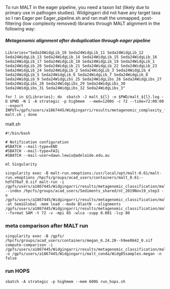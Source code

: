 To run MALT in the eager pipeline, you need a taxon list (likely due to primary use in pathogen studies). Widgingarri did not have any target taxa so I ran Eager per Eager_pipeline.sh and ran malt the unmapped, post-filtering (low complexity removed) libraries through MALT alignment in the following way:

##### Metagenomic alignment after deduplication through eager pipeline
```
Libraries="Seda24WidgLib_10 Seda24WidgLib_11 Seda24WidgLib_12 Seda24WidgLib_13 Seda24WidgLib_14 Seda24WidgLib_15 Seda24WidgLib_16 Seda24WidgLib_17 Seda24WidgLib_18 Seda24WidgLib_19 Seda24WidgLib_1 Seda24WidgLib_20 Seda24WidgLib_21 Seda24WidgLib_22 Seda24WidgLib_23 Seda24WidgLib_24 Seda24WidgLib_2 Seda24WidgLib_3 Seda24WidgLib_4 Seda24WidgLib_5 Seda24WidgLib_6 Seda24WidgLib_7 Seda24WidgLib_8 Seda24WidgLib_9 Seda24WidgLibs_25 Seda24WidgLibs_26 Seda24WidgLibs_27 Seda24WidgLibs_28 Seda24WidgLibs_29 Seda24WidgLibs_30 Seda24WidgLibs_31 Seda24WidgLibs_32 Seda24WidgLibs_3"

for l in ${Libraries}; do  sbatch -J malt_${l} -o $PWD/malt_${l}.log -D $PWD -N 1 -A strategic -p highmem  --mem=1200G -c 72 --time=72:00:00 --export INPUT=/gpfs/users/a1867445/Widgingarri/results/metagenomic_complexity_filter/${l}.unmapped.fastq.gz_lowcomplexityremoved.fq.gz,OUTPUT=/gpfs/users/a1867445/Widgingarri/malt_conda/${l}_malt malt.sh ; done
```
malt.sh
```
#!/bin/bash

# Notification configuration
#SBATCH --mail-type=END
#SBATCH --mail-type=FAIL
#SBATCH --mail-user=dawn.lewis@adelaide.edu.au 

ml Singularity

singularity exec -B malt-run.vmoptions:/usr/local/opt/malt-0.61/malt-run.vmoptions /hpcfs/groups/acad_users/containers/malt_0.61--hdfd78af_0.sif malt-run -i /gpfs/users/a1867445/Widgingarri/results/metagenomic_classification/malt/$l.unmapped.fastq.gz_lowcomplexityremoved.rma6 --index /hpcfs/groups/acad_users/Sediments_shared/nt_2019Nov19_step3 -o /gpfs/users/a1867445/Widgingarri/results/metagenomic_classification/malt/test/ -at SemiGlobal -mem load --mode BlastN --alignments /gpfs/users/a1867445/Widgingarri/results/metagenomic_classification/malt/test/alignments/ --format SAM -t 72 -v -mpi 85 -wlca -supp 0.001 -lcp 80
```


### meta comparison after MALT run
```
singularity exec -B /gpfs/ /hpcfs/groups/acad_users/containers/megan_6.24.20--h9ee0642_0.sif compute-comparison -i /gpfs/users/a1867445/Widgingarri/results/metagenomic_classification/malt/*.rma6 -o /gpfs/users/a1867445/Widgingarri/malt_conda/Widg85samples.megan -n false
```

### run HOPS
```
sbatch -A strategic -p highmem --mem 600G run_hops.sh
```

```




